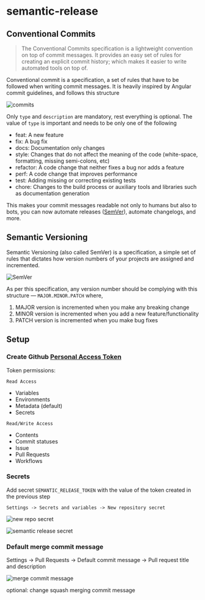 # semantic-release

## Conventional Commits

> The Conventional Commits specification is a lightweight convention
> on top of commit messages. It provides an easy set of rules for creating
> an explicit commit history; which makes it easier to write automated
> tools on top of.

Conventional commit is a specification, a set of rules that have to be
followed when writing commit messages. It is heavily inspired by Angular
commit guidelines, and follows this structure

![commits](docs/images/conventional-commits.webp)

Only `type` and `description` are mandatory, rest everything is optional.
The value of `type` is important and needs to be only one of the following

- feat: A new feature
- fix: A bug fix
- docs: Documentation only changes
- style: Changes that do not affect the meaning of the code (white-space,
  formatting, missing semi-colons, etc)
- refactor: A code change that neither fixes a bug nor adds a feature
- perf: A code change that improves performance
- test: Adding missing or correcting existing tests
- chore: Changes to the build process or auxiliary tools and libraries
  such as documentation generation

This makes your commit messages readable not only to humans but also to bots,
you can now automate releases ([SemVer](https://semver.org/)), automate changelogs,
and more.

## Semantic Versioning

Semantic Versioning (also called SemVer) is a specification,
a simple set of rules that dictates how version numbers of your
projects are assigned and incremented.

![SemVer](docs/images/semver.webp)

As per this specification, any version number should be complying with
this structure — `MAJOR.MINOR.PATCH` where,

1. MAJOR version is incremented when you make any breaking change
2. MINOR version is incremented when you add a new feature/functionality
3. PATCH version is incremented when you make bug fixes

## Setup

### Create Github [Personal Access Token](https://docs.github.com/en/authentication/keeping-your-account-and-data-secure/managing-your-personal-access-tokens)

Token permissions:

`Read Access`

- Variables
- Environments
- Metadata (default)
- Secrets

`Read/Write Access`

- Contents
- Commit statuses
- Issue
- Pull Requests
- Workflows

### Secrets

Add secret `SEMANTIC_RELEASE_TOKEN` with the value of the token created
in the previous step

`Settings -> Secrets and variables -> New repository secret`

![new repo secret](docs/images/new-repo-secret.png)

![semantic release secret](docs/images/semantic-release-secret.png)

### Default merge commit message

Settings -> Pull Requests -> Default commit message -> Pull request title
and description

![merge commit message](docs/images/default-merge-commit.png)

optional: change squash merging commit message
